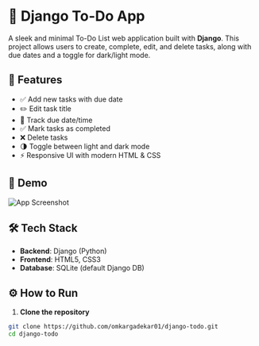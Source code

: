 # 📝 Django To-Do App

A sleek and minimal To-Do List web application built with **Django**. This project allows users to create, complete, edit, and delete tasks, along with due dates and a toggle for dark/light mode.

## 🚀 Features

- ✅ Add new tasks with due date
- ✏️ Edit task title
- 📅 Track due date/time
- ✅ Mark tasks as completed
- ❌ Delete tasks
- 🌗 Toggle between light and dark mode
- ⚡ Responsive UI with modern HTML & CSS

## 📸 Demo

![App Screenshot](https://github.com/omkargadekar01/django-todo/blob/main/screenshots/demo.png)

## 🛠️ Tech Stack

- **Backend**: Django (Python)
- **Frontend**: HTML5, CSS3
- **Database**: SQLite (default Django DB)

## ⚙️ How to Run

1. **Clone the repository**

```bash
git clone https://github.com/omkargadekar01/django-todo.git
cd django-todo

